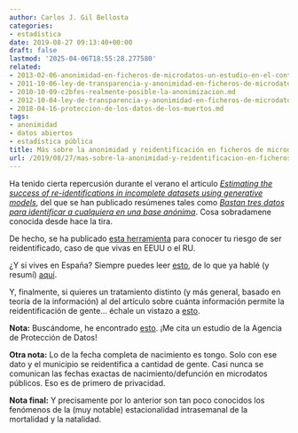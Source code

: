 ```yaml
---
author: Carlos J. Gil Bellosta
categories:
- estadística
date: 2019-08-27 09:13:40+00:00
draft: false
lastmod: '2025-04-06T18:55:28.277580'
related:
- 2013-02-06-anonimidad-en-ficheros-de-microdatos-un-estudio-en-el-contexto-espanol.md
- 2011-10-06-ley-de-transparencia-y-anonimidad-en-ficheros-de-microdatos.md
- 2010-10-09-c2bfes-realmente-posible-la-anonimizacion.md
- 2012-10-04-ley-de-transparencia-y-anonimidad-en-ficheros-de-microdatos-ii.md
- 2018-04-16-proteccion-de-los-datos-de-los-muertos.md
tags:
- anonimidad
- datos abiertos
- estadística pública
title: Más sobre la anonimidad y reidentificación en ficheros de microdatos
url: /2019/08/27/mas-sobre-la-anonimidad-y-reidentificacion-en-ficheros-de-microdatos/
---
```


Ha tenido cierta repercusión durante el verano el articulo _[Estimating the success of re-identifications in incomplete datasets using generative models](https://www.nature.com/articles/s41467-019-10933-3)_, del que se han publicado resúmenes tales como _[Bastan tres datos para identificar a cualquiera en una base anónima](https://www.technologyreview.es/s/11326/bastan-tres-datos-para-identificar-cualquiera-en-una-base-anonima)_. Cosa sobradamene conocida desde hace la tira.

De hecho, se ha publicado [esta herramienta](https://cpg.doc.ic.ac.uk/individual-risk/) para conocer tu riesgo de ser reidentificado, caso de que vivas en EEUU o el RU.

¿Y si vives en España? Siempre puedes leer [esto](http://www.seio.es/BEIO/Microdata-and-k-anonymity-a-quantitative-approach-in-the-Spanish-context.html), de lo que ya hablé (y resumí) [aquí](https://www.datanalytics.com/2013/02/06/anonimidad-en-ficheros-de-microdatos-un-estudio-en-el-contexto-espanol/).

Y, finalmente, si quieres un tratamiento distinto (y más general, basado en teoría de la información) al del artículo sobre cuánta información permite la reidentificación de gente... échale un vistazo a [esto](https://www.datanalytics.com/2011/09/22/anonimidad-y-cantidad-de-informacion/).

**Nota:** Buscándome, he encontrado [esto](https://www.aepd.es/media/notas-tecnicas/nota-tecnica-kanonimidad.pdf). ¡Me cita un estudio de la Agencia de Protección de Datos!

**Otra nota:** Lo de la fecha completa de nacimiento es tongo. Solo con ese dato y el municipio se reidentifica a cantidad de gente. Casi nunca se comunican las fechas exactas de nacimiento/defunción en microdatos públicos. Eso es de primero de privacidad.

**Nota final:** Y precisamente por lo anterior son tan poco conocidos los fenómenos de la (muy notable) estacionalidad intrasemanal de la mortalidad y la natalidad.